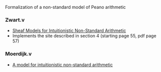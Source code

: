 
Formalization of a non-standard model of Peano arithmetic

### Zwart.v
- [Sheaf Models for Intuitionistic Non-Standard Arithmetic](https://eprints.illc.uva.nl/id/eprint/970/1/MoL-2015-29.text.pdf)
- Implements the site described in section 4 (starting page 55, pdf page 57)

### Moerdijk.v
- [A model for intuitionistic non-standard arithmetic](https://core.ac.uk/download/pdf/82327702.pdf)
